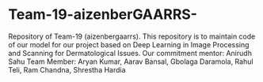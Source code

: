 # Team-19-aizenberGAARRS-
Repository of Team-19 (aizenbergaarrs).
This repository is to maintain code of our model for our project based on Deep Learning in Image Processing and Scanning for Dermatological Issues.
Our commitment mentor: Anirudh Sahu
Team Member: Aryan Kumar, Aarav Bansal, Gbolaga Daramola, Rahul Teli, Ram Chandna, Shrestha Hardia
          
